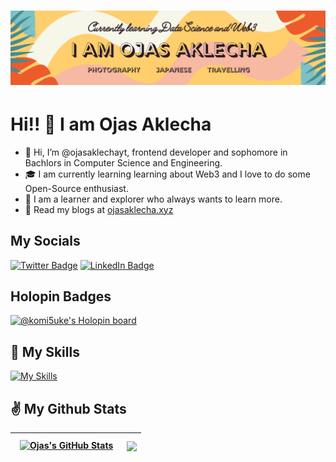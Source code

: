 <h1 align="center">
 <img src="https://github.com/ojasaklechayt/ojasaklechayt/blob/main/ojas2.png?raw=true" />
</h1>

#  Hi!! 👋 I am Ojas Aklecha
- 👋 Hi, I’m @ojasaklechayt, frontend developer and sophomore in Bachlors in Computer Science and Engineering.
- 🎓 I am currently learning learning about Web3 and I love to do some Open-Source enthusiast.
- 👀 I am a learner and explorer who always wants to learn more.
- 📝 Read my blogs at [ojasaklecha.xyz](https://ojasaklecha.xyz/)

## My Socials
[![Twitter Badge](https://img.shields.io/badge/Twitter-Profile-informational?style=flat&logo=twitter&logoColor=white&color=1CA2F1)](https://twitter.com/nammekyahaire)
[![LinkedIn Badge](https://img.shields.io/badge/LinkedIn-Profile-informational?style=flat&logo=linkedin&logoColor=white&color=0D76A8)](https://www.linkedin.com/in/ojas-aklecha/)

## Holopin Badges
[![@komi5uke's Holopin board](https://holopin.io/api/user/board?user=komi5uke)](https://holopin.io/@komi5uke)


## 🤹 My Skills
[![My Skills](https://skillicons.dev/icons?i=html,css,js,react,bootstrap,git,python,c,cpp,java,r,mysql&theme=dark)](https://skillicons.dev)

## ✌️ My Github Stats
| <a href="https://github.com/ojasaklechayt"><img align="center" style="margin:0.5rem" src="https://github-readme-stats.vercel.app/api?username=ojasaklechayt&show_icons=true&line_height=27&count_private=true&title_color=ffffff&text_color=c9cacc&icon_color=4AB097&bg_color=1A2B34" alt="Ojas's GitHub Stats" /></a> | <a href="https://github.com/ojasaklechayt"><img align="center" src="https://github-readme-stats.vercel.app/api/top-langs/?username=ojasaklechayt&layout=compact&theme=buefy&title_color=ffffff&text_color=c9cacc&icon_color=4AB097&bg_color=1A2B34" /></a> |
| ------------- | ------------- |
<!---
ojasaklechayt/ojasaklechayt is a ✨ special ✨ repository because its `README.md` (this file) appears on your GitHub profile.
You can click the Preview link to take a look at your changes.
--->
